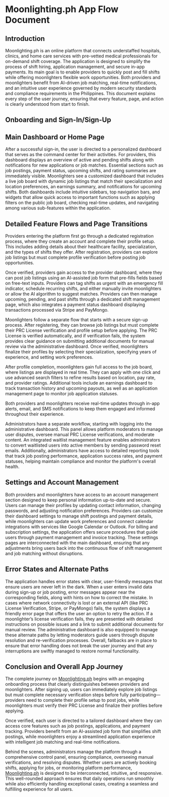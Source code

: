 # Moonlighting.ph App Flow Document

## Introduction

Moonlighting.ph is an online platform that connects understaffed hospitals, clinics, and home care services with pre-vetted medical professionals for on-demand shift coverage. The application is designed to simplify the process of shift hiring, application management, and secure in-app payments. Its main goal is to enable providers to quickly post and fill shifts while offering moonlighters flexible work opportunities. Both providers and moonlighters benefit from AI-driven job matching, real-time notifications, and an intuitive user experience governed by modern security standards and compliance requirements in the Philippines. This document explains every step of the user journey, ensuring that every feature, page, and action is clearly understood from start to finish.

## Onboarding and Sign-In/Sign-Up

## Main Dashboard or Home Page

After a successful sign-in, the user is directed to a personalized dashboard that serves as the command center for their activities. For providers, this dashboard displays an overview of active and pending shifts along with notifications for new applications or job matches. Essential sections such as job postings, payment status, upcoming shifts, and rating summaries are immediately visible. Moonlighters see a customized dashboard that includes a live job board with dynamic job listings that match their specialization and location preferences, an earnings summary, and notifications for upcoming shifts. Both dashboards include intuitive sidebars, top navigation bars, and widgets that allow quick access to important functions such as applying filters on the public job board, checking real-time updates, and navigating among various sub-features within the application.

## Detailed Feature Flows and Page Transitions

Providers entering the platform first go through a dedicated registration process, where they create an account and complete their profile setup. This includes adding details about their healthcare facility, specialization, and the types of shifts they offer. After registration, providers can explore job listings but must complete profile verification before posting job opportunities.

Once verified, providers gain access to the provider dashboard, where they can post job listings using an AI-assisted job form that pre-fills fields based on free-text inputs. Providers can tag shifts as urgent with an emergency fill indicator, schedule recurring shifts, and either manually invite moonlighters or allow the AI algorithm to suggest matches. Providers can then manage upcoming, pending, and past shifts through a dedicated shift management page, which also integrates a payment status dashboard displaying transactions processed via Stripe and PayMongo.

Moonlighters follow a separate flow that starts with a secure sign-up process. After registering, they can browse job listings but must complete their PRC License verification and profile setup before applying. The PRC License is verified automatically, and if verification fails, the system provides clear guidance on submitting additional documents for manual review via the administrative dashboard. Once verified, moonlighters finalize their profiles by selecting their specialization, specifying years of experience, and setting work preferences.

After profile completion, moonlighters gain full access to the job board, where listings are displayed in real time. They can apply with one click and use advanced search filters to refine results based on location, pay rate, and provider ratings. Additional tools include an earnings dashboard to track transaction history and upcoming payouts, as well as an application management page to monitor job application statuses.

Both providers and moonlighters receive real-time updates through in-app alerts, email, and SMS notifications to keep them engaged and informed throughout their experience.

Administrators have a separate workflow, starting with logging into the administrative dashboard. This panel allows platform moderators to manage user disputes, oversee manual PRC License verifications, and moderate content. An integrated waitlist management feature enables administrators to convert waitlisted users into active members by sending password reset emails. Additionally, administrators have access to detailed reporting tools that track job posting performance, application success rates, and payment statuses, helping maintain compliance and monitor the platform's overall health.

## Settings and Account Management

Both providers and moonlighters have access to an account management section designed to keep personal information up-to-date and secure. Users can manage their profiles by updating contact information, changing passwords, and adjusting notification preferences. Providers can customize their dashboard settings to manage shift postings and payment details, while moonlighters can update work preferences and connect calendar integrations with services like Google Calendar or Outlook. For billing and subscription settings, the application offers secure procedures that guide users through payment management and invoice tracking. These settings pages are interconnected with the main dashboard, ensuring that any adjustments bring users back into the continuous flow of shift management and job matching without disruptions.

## Error States and Alternate Paths

The application handles error states with clear, user-friendly messages that ensure users are never left in the dark. When a user enters invalid data during sign-up or job posting, error messages appear near the corresponding fields, along with hints on how to correct the mistake. In cases where network connectivity is lost or an external API (like PRC License Verification, Stripe, or PayMongo) fails, the system displays a friendly error page that offers the user an option to retry the action. If a moonlighter’s license verification fails, they are presented with detailed instructions on possible issues and a link to submit additional documents for manual review. The administrative dashboard is also equipped to manage these alternate paths by letting moderators guide users through dispute resolution and re-verification processes. Overall, fallbacks are in place to ensure that error handling does not break the user journey and that any interruptions are swiftly managed to restore normal functionality.

## Conclusion and Overall App Journey

The complete journey on [Moonlighting.ph](http://Moonlighting.ph) begins with an engaging onboarding process that clearly distinguishes between providers and moonlighters. After signing up, users can immediately explore job listings but must complete necessary verification steps before fully participating—providers need to complete their profile setup to post jobs, while moonlighters must verify their PRC License and finalize their profiles before applying.

Once verified, each user is directed to a tailored dashboard where they can access core features such as job postings, applications, and payment tracking. Providers benefit from an AI-assisted job form that simplifies shift postings, while moonlighters enjoy a streamlined application experience with intelligent job matching and real-time notifications.

Behind the scenes, administrators manage the platform through a comprehensive control panel, ensuring compliance, overseeing manual verifications, and resolving disputes. Whether users are actively booking shifts, applying for jobs, or monitoring platform performance, [Moonlighting.ph](http://Moonlighting.ph) is designed to be interconnected, intuitive, and responsive. This well-rounded approach ensures that daily operations run smoothly while also efficiently handling exceptional cases, creating a seamless and fulfilling experience for all users.
